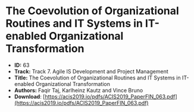 # The Coevolution of Organizational Routines and IT Systems in IT-enabled Organizational Transformation

- **ID:** 63
- **Track:** Track 7. Agile IS Development and Project Management
- **Title:** The Coevolution of Organizational Routines and IT Systems in IT-enabled Organizational Transformation
- **Authors:** Faqir Taj, Karlheinz Kautz and Vince Bruno
- **Download**: [https://acis2019.io/pdfs/ACIS2019_PaperFIN_063.pdf](https://acis2019.io/pdfs/ACIS2019_PaperFIN_063.pdf)